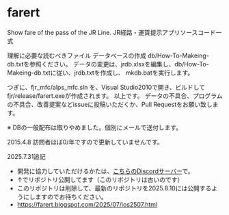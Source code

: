 farert
======

Show fare of the pass of the JR Line.
JR経路・運賃提示アプリソースコード一式

理解に必要な読むべきファイル
データベースの作成
db/How-To-Makeing-db.txtを参照ください。
データの変更は、jrdb.xlsxを編集し、db/How-To-Makeing-db.txtに従い、jrdb.txtを作成し、
mkdb.batを実行します。

つぎに、fjr_mfc/alps_mfc.sln を、Visual Studio2010で開き、ビルドしてfjr/release/farert.exeが作成されます。
以上です。
データの不具合、プログラムの不具合、改善提案などissueに投稿いただくか、Pull Requestをお願い致します。

※ DBの一般配布は取りやめました。個別にメールで送付します。

2015.4.8 訪問者ほぼ0/年ですので更新していませんです。

2025.7.31追記
- 開発に協力していただけるかたは、[こちらのDiscordサーバー](https://discord.gg/NCvzgmn2Nd)で。
- ↑でリポジトリ公開してます（このリポジトリは古いのです）
- このリポジトリは削除して、最新のリポジトリを2025.8.10には公開するようにしますのでお待ちください。
- https://farert.blogspot.com/2025/07/ios2507.html

